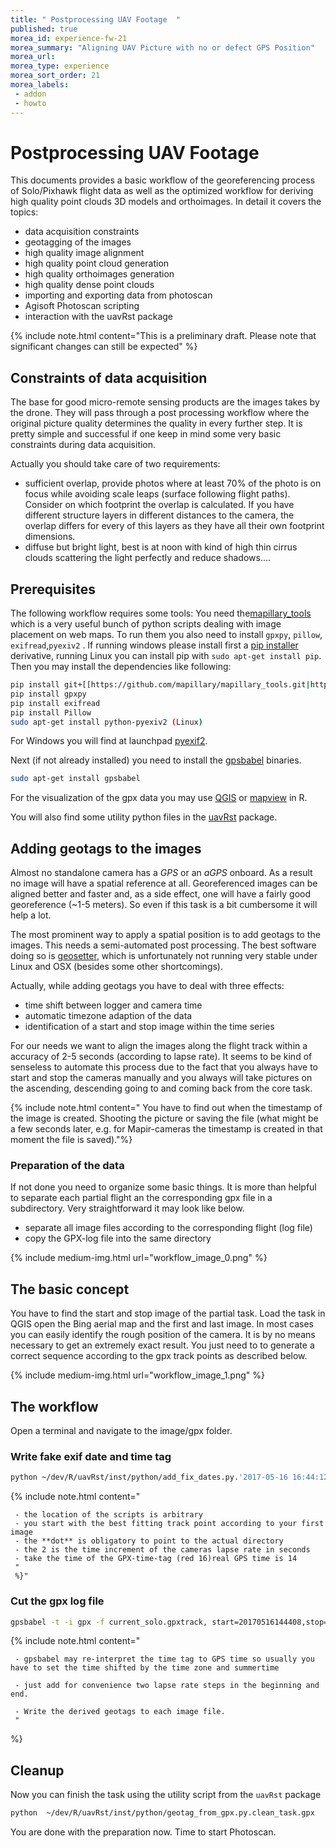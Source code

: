 ```yaml
---
title: " Postprocessing UAV Footage  "
published: true
morea_id: experience-fw-21
morea_summary: "Aligning UAV Picture with no or defect GPS Position"
morea_url: 
morea_type: experience
morea_sort_order: 21
morea_labels:
 - addon
 - howto
---
```


# Postprocessing UAV Footage

This documents provides a basic workflow of the georeferencing process of Solo/Pixhawk flight data as well as the optimized workflow for deriving high quality point clouds 3D models and orthoimages. In detail it covers the topics:

  - data acquisition constraints 
  - geotagging of the images
  - high quality image alignment 
  - high quality point cloud generation
  - high quality orthoimages generation
  - high quality dense point clouds  
  - importing and exporting data from photoscan 
  - Agisoft Photoscan scripting
  - interaction with the uavRst package

{% include note.html content="This is a preliminary draft. Please note that significant changes can still be expected" %}
  


## Constraints of data acquisition 


The base for good micro-remote sensing products are the images takes by the drone. They will pass through a post processing workflow where the original picture quality determines the quality in every further step. It is pretty simple and successful if one keep in mind some very basic constraints during data acquisition.

Actually you should take care of two requirements:

* sufficient overlap, provide photos where at least 70% of the photo is on focus while avoiding scale leaps (surface following flight paths). Consider on which footprint the overlap is calculated. If you have different structure layers in different distances to the camera, the overlap differs for every of this layers as they have all their own footprint dimensions.
* diffuse but bright light, best is at noon with kind of high thin cirrus clouds scattering the light perfectly and reduce shadows....

## Prerequisites 


The following workflow requires some tools: You need the[mapillary_tools](https://github.com/mapillary/mapillary_tools) which is a very useful bunch of python scripts dealing with image placement on web maps. To run them you also need to install `gpxpy`, `pillow`, `exifread`,`pyexiv2` . If running windows please install first a [pip installer](https://sites.google.com/site/pydatalog/python/pip-for-windows) derivative, running Linux you can install pip with `sudo apt-get install pip`. Then you may install the dependencies like following:

```bash
pip install git+[[https://github.com/mapillary/mapillary_tools.git|https://github.com/mapillary/mapillary_tools.git]]
pip install gpxpy
pip install exifread
pip install Pillow
sudo apt-get install python-pyexiv2 (Linux)
```

For Windows you will find at launchpad [pyexif2](http://launchpad.net/pyexiv2/0.3.x/0.3.2/+download/pyexiv2-0.3.2-py27-amd64.exe).

Next (if not already installed) you need to install the [gpsbabel](https://www.gpsbabel.org) binaries.

```bash
sudo apt-get install gpsbabel
``` 

For the visualization of the gpx data you may use [QGIS](http://www.qgis.org/) or [mapview](https://cran.r-project.org/package=mapview|mapview) in R. 

You will also find some utility python files in the [uavRst](https://gisma.github.io/uavRst/) package.

## Adding geotags to the images 

Almost no standalone camera has a *GPS* or an *aGPS* onboard. As a result no image will have a spatial reference at all. Georeferenced images can be aligned better and faster and, as a side effect, one will have a fairly good georeference (~1-5 meters). So even if this task is a bit cumbersome it will help a lot. 

The most prominent way to apply a spatial position is to add  geotags to the images. This needs a semi-automated post processing. The best software doing so is [geosetter](http://www.geosetter.de/en/), which is unfortunately not running very stable under Linux and OSX (besides some other shortcomings). 

Actually, while adding geotags you have to deal with three  effects: 

  - time shift between logger and camera time
  - automatic timezone adaption of the data
  - identification of a start and stop image within the time series

For our needs we want to align the images along the flight track within a accuracy of 2-5 seconds (according to lapse rate). It seems to be kind of senseless to automate this process due to the fact that you always have to start and stop the cameras manually and you always will take pictures on the ascending, descending going to and coming back from the core task. 

{% include note.html content=" You have to find out when the timestamp of the image is created. Shooting the picture or  saving the file (what might be a few seconds later, e.g. for Mapir-cameras the timestamp is created in that moment the file is saved)."%}



### Preparation of the data 


If not done you need to organize some basic things. It is more than helpful to separate each partial flight an the corresponding gpx file in a subdirectory. Very straightforward it may look like below. 

  - separate all image files according to the corresponding flight (log file)
  - copy the GPX-log file into the same directory

{% include medium-img.html url="workflow_image_0.png" %}  


## The basic concept 


You have to find the start and stop image of the partial task. Load the task in QGIS open the Bing aerial map and the first and last image. In most cases you can easily identify the rough position of the camera. It is by no means necessary to get an extremely exact result. You just need to to generate a correct sequence according to  the gpx track points as described below.

{% include medium-img.html url="workflow_image_1.png" %}  

## The workflow 


Open a terminal and navigate to the image/gpx folder.

### Write fake exif date and time tag

``` bash
python ~/dev/R/uavRst/inst/python/add_fix_dates.py.'2017-05-16 16:44:12'**2**
``` 


{% include note.html content="  

     - the location of the scripts is arbitrary  
     - you start with the best fitting track point according to your first image
     - the **dot** is obligatory to point to the actual directory   
     - the 2 is the time increment of the cameras lapse rate in seconds  
     - take the time of the GPX-time-tag (red 16)real GPS time is 14
     "
     %}"



### Cut the gpx log file 

``` bash
gpsbabel -t -i gpx -f current_solo.gpxtrack, start=20170516144408,stop=20170516144930-o gpx-F clean_task.gpx
```

{% include note.html content=" 

     - gpsbabel may re-interpret the time tag to GPS time so usually you have to set the time shifted by the time zone and summertime
     
     - just add for convenience two lapse rate steps in the beginning and end.
     
     - Write the derived geotags to each image file.
     " 
%}

## Cleanup

Now you can finish the task using the utility script from the `uavRst` package

``` bash
python  ~/dev/R/uavRst/inst/python/geotag_from_gpx.py.clean_task.gpx

```


You are done with the preparation now. Time to start Photoscan.

